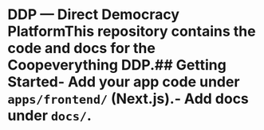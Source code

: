 # DDP — Direct Democracy PlatformThis repository contains the code and docs for the Coopeverything DDP.## Getting Started- Add your app code under `apps/frontend/` (Next.js).- Add docs under `docs/`.